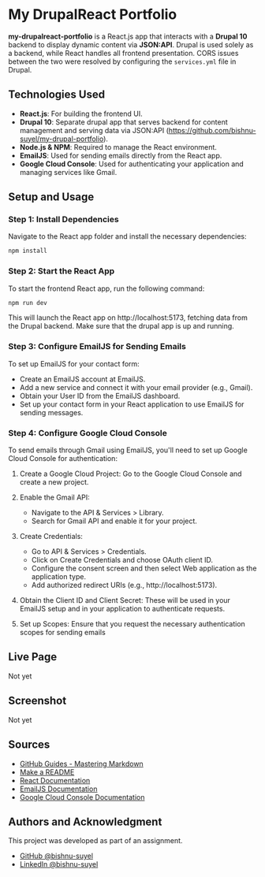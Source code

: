 # My DrupalReact Portfolio

**my-drupalreact-portfolio** is a React.js app that interacts with a **Drupal 10** backend to display dynamic content via **JSON:API**. Drupal is used solely as a backend, while React handles all frontend presentation. CORS issues between the two were resolved by configuring the `services.yml` file in Drupal.

## Technologies Used

- **React.js**: For building the frontend UI.
- **Drupal 10**: Separate drupal app that serves backend for content management and serving data via JSON:API (https://github.com/bishnu-suyel/my-drupal-portfolio).
- **Node.js & NPM**: Required to manage the React environment.
- **EmailJS**: Used for sending emails directly from the React app.
- **Google Cloud Console**: Used for authenticating your application and managing services like Gmail.

## Setup and Usage

### Step 1: Install Dependencies

Navigate to the React app folder and install the necessary dependencies:

```bash
npm install
```
### Step 2: Start the React App
To start the frontend React app, run the following command:

```bash
npm run dev
```
This will launch the React app on http://localhost:5173, fetching data from the Drupal backend. Make sure that the drupal app is up and running.

### Step 3: Configure EmailJS for Sending Emails
To set up EmailJS for your contact form:

- Create an EmailJS account at EmailJS.
- Add a new service and connect it with your email provider (e.g., Gmail).
- Obtain your User ID from the EmailJS dashboard.
- Set up your contact form in your React application to use EmailJS for sending messages.

### Step 4: Configure Google Cloud Console
To send emails through Gmail using EmailJS, you'll need to set up Google Cloud Console for authentication:

1. Create a Google Cloud Project: Go to the Google Cloud Console and create a new project.

2. Enable the Gmail API:

    - Navigate to the API & Services > Library.
    - Search for Gmail API and enable it for your project.
3. Create Credentials:

    - Go to API & Services > Credentials.
    - Click on Create Credentials and choose OAuth client ID.
    - Configure the consent screen and then select Web application as the application type.
    - Add authorized redirect URIs (e.g., http://localhost:5173).
4. Obtain the Client ID and Client Secret: These will be used in your EmailJS setup and in your application to authenticate requests.

5. Set up Scopes: Ensure that you request the necessary authentication scopes for sending emails

## Live Page

Not yet

## Screenshot

Not yet

## Sources

- [GitHub Guides - Mastering Markdown](https://docs.github.com/en/get-started/writing-on-github/getting-started-with-writing-and-formatting-on-github/basic-writing-and-formatting-syntax)
- [Make a README](https://www.makeareadme.com/)
- [React Documentation](https://react.dev/learn)
- [EmailJS Documentation](https://www.emailjs.com/docs/)
- [Google Cloud Console Documentation](https://cloud.google.com/docs)
## Authors and Acknowledgment
This project was developed as part of an assignment.

- [GitHub @bishnu-suyel](https://github.com/bishnu-suyel)
- [LinkedIn @bishnu-suyel](https://www.linkedin.com/in/bishnu-suyel)
